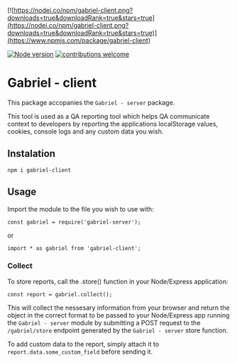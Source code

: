 [![https://nodei.co/npm/gabriel-client.png?downloads=true&downloadRank=true&stars=true](https://nodei.co/npm/gabriel-client.png?downloads=true&downloadRank=true&stars=true)](https://www.npmjs.com/package/gabriel-client)

[![Node version](https://img.shields.io/node/v/gabriel-client.svg?style=flat)](http://nodejs.org/download/)
[![contributions welcome](https://img.shields.io/badge/contributions-welcome-brightgreen.svg?style=flat)](https://github.com/dwyl/esta/issues)


# Gabriel - client

This package accopanies the `Gabriel - server` package.

This tool is used as a QA reporting tool which helps QA communicate context to developers by reporting the applications localStorage values, cookies, console logs and any custom data you wish.

## Instalation

`npm i gabriel-client`

## Usage

Import the module to the file you wish to use with:

```
const gabriel = require('gabriel-server');
```
or

```
import * as gabriel from 'gabriel-client';
```


### Collect

To store reports, call the .store() function in your Node/Express application:

```
const report = gabriel.collect();
```

This will collect the nessesary information from your browser and return the object in the correct format to be passed to your Node/Express app running the `Gabriel - server` module by submitting a POST request to the `/gabriel/store` endpoint generated by the `Gabriel - server` store function.

To add custom data to the report, simply attach it to `report.data.some_custom_field` before sending it.